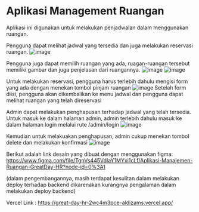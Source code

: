 # Aplikasi Management Ruangan
Aplikasi ini digunakan untuk melakukan penjadwalan dalam menggunakan ruangan.

Pengguna dapat melihat jadwal yang tersedia dan juga melakukan reservasi ruangan.
![image](https://user-images.githubusercontent.com/70066983/190087351-521dda16-9f8b-4a8e-b53e-30307f165db9.png)

Pengguna juga dapat memilih ruangan yang ada, ruagan-ruangan tersebut memiliki gambar dan juga penjelasan dari ruangannya.
![image](https://user-images.githubusercontent.com/70066983/190088197-dee4a6a8-03f8-4684-9453-65e2d16dbdb0.png)
![image](https://user-images.githubusercontent.com/70066983/190088273-bd325085-56a6-4430-894c-5d29e0a0f91b.png)

Untuk melakukan reservasi, pengguna harus terlebih dahulu mengisi form yang ada dengan menekan tombol pinjam ruangan
![image](https://user-images.githubusercontent.com/70066983/190088477-5622053c-69c0-456f-841c-180a053a6d3b.png)
Setelah form diisi, pengguna akan dikembalikan ke menu jadwal dan pengguna dapat melihat ruangan yang telah direservasi

Admin dapat melakukan penghapusan terhadap jadwal yang telah tersedia.
Untuk masuk ke dalam halaman admin, admin terlebih dahulu masuk ke dalam halaman login melalui rute /admin/login
![image](https://user-images.githubusercontent.com/70066983/190088768-02ed9963-7e6c-4b77-b862-d089289a2874.png)

Kemudian untuk melakuakan penghapusan, admin cukup menekan tombol delete dan melakukan konfirmasi
![image](https://user-images.githubusercontent.com/70066983/190088877-60f67e58-1678-49e2-894e-234d71603a23.png)

Berikut adalah link desain yang dibuat dengan menggunakan figma:
https://www.figma.com/file/TgnVs445VdIaY1MYxi1cLf/Aplikasi-Manajemen-Ruangan-GreatDay-HR?node-id=0%3A1

(dalam pengembangannya, masih terdapat kesulitan dalam melakukan deploy terhadap backend dikarenakan kurangnya pengalaman dalam melakukan deploy backend)

Vercel Link : https://great-day-hr-2wc4m3pce-aldizams.vercel.app/
